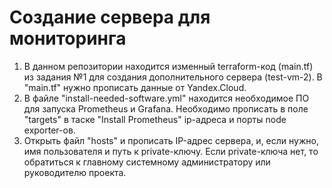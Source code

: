 # Создание сервера для мониторинга
1. В данном репозитории находится изменный terraform-код (main.tf) из задания №1 для создания дополнительного сервера (test-vm-2). В "main.tf" нужно прописать данные от Yandex.Cloud.
2. В файле "install-needed-software.yml" находится необходимое ПО для запуска Prometheus и Grafana. Необходимо прописать в поле "targets" в таске "Install Prometheus" ip-адреса и порты node exporter-ов.
3. Открыть файл "hosts" и прописать IP-адрес сервера, и, если нужно, имя пользователя и путь к private-ключу. Если private-ключа нет, то обратиться к главному системному администратору или руководителю проекта.